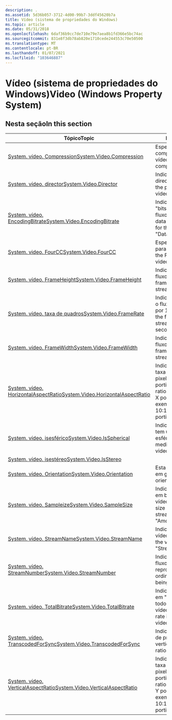 ```yaml
---
description: .
ms.assetid: 5d36b057-3712-4d00-99b7-3ddf45620b7a
title: Vídeo (sistema de propriedades do Windows)
ms.topic: article
ms.date: 05/31/2018
ms.openlocfilehash: 6daf36b9cc7de710e79e7aea8b1fd366e5bc74ac
ms.sourcegitcommit: 831e8f3db78ab820e1710cede244553c70e50500
ms.translationtype: MT
ms.contentlocale: pt-BR
ms.lasthandoff: 01/07/2021
ms.locfileid: "103646887"
---
```

# <a name="video-windows-property-system"></a><span data-ttu-id="71dda-103">Vídeo (sistema de propriedades do Windows)</span><span class="sxs-lookup"><span data-stu-id="71dda-103">Video (Windows Property System)</span></span>

## <a name="in-this-section"></a><span data-ttu-id="71dda-104">Nesta seção</span><span class="sxs-lookup"><span data-stu-id="71dda-104">In this section</span></span>



| <span data-ttu-id="71dda-105">Tópico</span><span class="sxs-lookup"><span data-stu-id="71dda-105">Topic</span></span>                                                                                                | <span data-ttu-id="71dda-106">Descrição</span><span class="sxs-lookup"><span data-stu-id="71dda-106">Description</span></span>                                                                                                                                |
|------------------------------------------------------------------------------------------------------|--------------------------------------------------------------------------------------------------------------------------------------------|
| [<span data-ttu-id="71dda-107">System. vídeo. Compression</span><span class="sxs-lookup"><span data-stu-id="71dda-107">System.Video.Compression</span></span>](./props-system-video-compression.md)<br/>                     | <span data-ttu-id="71dda-108">Especifica o formato de compactação de vídeo.</span><span class="sxs-lookup"><span data-stu-id="71dda-108">Specifies the video compression format.</span></span><br/>                                                                                         |
| [<span data-ttu-id="71dda-109">System. vídeo. director</span><span class="sxs-lookup"><span data-stu-id="71dda-109">System.Video.Director</span></span>](./props-system-video-director.md)<br/>                           | <span data-ttu-id="71dda-110">Indica a pessoa que direcionou o vídeo.</span><span class="sxs-lookup"><span data-stu-id="71dda-110">Indicates the person who directed the video.</span></span> <br/>                                                                                   |
| [<span data-ttu-id="71dda-111">System. vídeo. EncodingBitrate</span><span class="sxs-lookup"><span data-stu-id="71dda-111">System.Video.EncodingBitrate</span></span>](./props-system-video-encodingbitrate.md)<br/>             | <span data-ttu-id="71dda-112">Indica a taxa de dados em "bits por segundo" para o fluxo de vídeo.</span><span class="sxs-lookup"><span data-stu-id="71dda-112">Indicates the data rate in "bits per second" for the video stream.</span></span> <span data-ttu-id="71dda-113">"Datarate".</span><span class="sxs-lookup"><span data-stu-id="71dda-113">"DataRate".</span></span><br/>                                                  |
| [<span data-ttu-id="71dda-114">System. video. FourCC</span><span class="sxs-lookup"><span data-stu-id="71dda-114">System.Video.FourCC</span></span>](./props-system-video-fourcc.md)<br/>                               | <span data-ttu-id="71dda-115">Especifica o código FOURCC para o fluxo de vídeo.</span><span class="sxs-lookup"><span data-stu-id="71dda-115">Specifies the FOURCC code for the video stream.</span></span><br/>                                                                                 |
| [<span data-ttu-id="71dda-116">System. vídeo. FrameHeight</span><span class="sxs-lookup"><span data-stu-id="71dda-116">System.Video.FrameHeight</span></span>](./props-system-video-frameheight.md)<br/>                     | <span data-ttu-id="71dda-117">Indica a altura do quadro do fluxo de vídeo.</span><span class="sxs-lookup"><span data-stu-id="71dda-117">Indicates the frame height for the video stream.</span></span><br/>                                                                                |
| [<span data-ttu-id="71dda-118">System. vídeo. taxa de quadros</span><span class="sxs-lookup"><span data-stu-id="71dda-118">System.Video.FrameRate</span></span>](./props-system-video-framerate.md)<br/>                         | <span data-ttu-id="71dda-119">Indica a taxa de quadros para o fluxo de vídeo, em quadros por 1000 segundos.</span><span class="sxs-lookup"><span data-stu-id="71dda-119">Indicates the frame rate for the video stream, in frames per 1000 seconds.</span></span><br/>                                                      |
| [<span data-ttu-id="71dda-120">System. vídeo. FrameWidth</span><span class="sxs-lookup"><span data-stu-id="71dda-120">System.Video.FrameWidth</span></span>](./props-system-video-framewidth.md)<br/>                       | <span data-ttu-id="71dda-121">Indica a largura do quadro do fluxo de vídeo.</span><span class="sxs-lookup"><span data-stu-id="71dda-121">Indicates the frame width for the video stream.</span></span><br/>                                                                                 |
| [<span data-ttu-id="71dda-122">System. vídeo. HorizontalAspectRatio</span><span class="sxs-lookup"><span data-stu-id="71dda-122">System.Video.HorizontalAspectRatio</span></span>](./props-system-video-horizontalaspectratio.md)<br/> | <span data-ttu-id="71dda-123">Indica a parte horizontal da taxa de proporção de pixel.</span><span class="sxs-lookup"><span data-stu-id="71dda-123">Indicates the horizontal portion of the pixel aspect ratio.</span></span> <span data-ttu-id="71dda-124">A parte X de XX: YY.</span><span class="sxs-lookup"><span data-stu-id="71dda-124">The X portion of XX:YY.</span></span> <span data-ttu-id="71dda-125">Por exemplo, 10 é a parte X de 10:11.</span><span class="sxs-lookup"><span data-stu-id="71dda-125">For example, 10 is the X portion of 10:11.</span></span><br/>  |
| [<span data-ttu-id="71dda-126">System. vídeo. isesférico</span><span class="sxs-lookup"><span data-stu-id="71dda-126">System.Video.IsSpherical</span></span>](https://www.bing.com/search?q=System.Video.IsSpherical)<br/>                           | <span data-ttu-id="71dda-127">Indica se o arquivo de mídia tem um fluxo de vídeo esférico.</span><span class="sxs-lookup"><span data-stu-id="71dda-127">Indicates whether the media file has a spherical video stream.</span></span><br/>                                                                  |
| [<span data-ttu-id="71dda-128">System. vídeo. isestéreo</span><span class="sxs-lookup"><span data-stu-id="71dda-128">System.Video.IsStereo</span></span>](props-system-video-isstereo.md)<br/>                                  |                                                                                                                                            |
| [<span data-ttu-id="71dda-129">System. vídeo. Orientation</span><span class="sxs-lookup"><span data-stu-id="71dda-129">System.Video.Orientation</span></span>](props-system-video-orientation.md)<br/>                            | <span data-ttu-id="71dda-130">Esta é a orientação do vídeo em graus.</span><span class="sxs-lookup"><span data-stu-id="71dda-130">This is the video orientation in degrees.</span></span><br/>                                                                                       |
| [<span data-ttu-id="71dda-131">System. video. Sampleize</span><span class="sxs-lookup"><span data-stu-id="71dda-131">System.Video.SampleSize</span></span>](./props-system-video-samplesize.md)<br/>                       | <span data-ttu-id="71dda-132">Indica o tamanho da amostra em bits para o fluxo de vídeo.</span><span class="sxs-lookup"><span data-stu-id="71dda-132">Indicates the sample size in bits for the video stream.</span></span> <span data-ttu-id="71dda-133">"Amostras".</span><span class="sxs-lookup"><span data-stu-id="71dda-133">"SampleSize".</span></span><br/>                                                           |
| [<span data-ttu-id="71dda-134">System. vídeo. StreamName</span><span class="sxs-lookup"><span data-stu-id="71dda-134">System.Video.StreamName</span></span>](./props-system-video-streamname.md)<br/>                       | <span data-ttu-id="71dda-135">Indica o nome do fluxo de vídeo.</span><span class="sxs-lookup"><span data-stu-id="71dda-135">Indicates the name for the video stream.</span></span> <span data-ttu-id="71dda-136">"StreamName".</span><span class="sxs-lookup"><span data-stu-id="71dda-136">"StreamName".</span></span><br/>                                                                          |
| [<span data-ttu-id="71dda-137">System. vídeo. StreamNumber</span><span class="sxs-lookup"><span data-stu-id="71dda-137">System.Video.StreamNumber</span></span>](./props-system-video-streamnumber.md)<br/>                   | <span data-ttu-id="71dda-138">Indica o número ordinal do fluxo que está sendo reproduzido.</span><span class="sxs-lookup"><span data-stu-id="71dda-138">Indicates the ordinal number of the stream being played.</span></span><br/>                                                                        |
| [<span data-ttu-id="71dda-139">System. vídeo. TotalBitrate</span><span class="sxs-lookup"><span data-stu-id="71dda-139">System.Video.TotalBitrate</span></span>](./props-system-video-totalbitrate.md)<br/>                   | <span data-ttu-id="71dda-140">Indica a taxa total de dados em "bits por segundo" para todos os fluxos de áudio e vídeo.</span><span class="sxs-lookup"><span data-stu-id="71dda-140">Indicates the total data rate in "bits per second" for all video and audio streams.</span></span><br/>                                             |
| [<span data-ttu-id="71dda-141">System. vídeo. TranscodedForSync</span><span class="sxs-lookup"><span data-stu-id="71dda-141">System.Video.TranscodedForSync</span></span>](./props-system-video-transcodedforsync.md)<br/>         | <span data-ttu-id="71dda-142">Indica a parte vertical da taxa de proporção.</span><span class="sxs-lookup"><span data-stu-id="71dda-142">Indicates the vertical portion of the aspect ratio.</span></span><br/>                                                                             |
| [<span data-ttu-id="71dda-143">System. vídeo. VerticalAspectRatio</span><span class="sxs-lookup"><span data-stu-id="71dda-143">System.Video.VerticalAspectRatio</span></span>](./props-system-video-verticalaspectratio.md)<br/>     | <span data-ttu-id="71dda-144">Indica a parte horizontal da taxa de proporção de pixel.</span><span class="sxs-lookup"><span data-stu-id="71dda-144">Indicates the horizontal portion of the pixel aspect ratio.</span></span> <span data-ttu-id="71dda-145">A parte Y de XX: YY.</span><span class="sxs-lookup"><span data-stu-id="71dda-145">The Y portion of XX:YY.</span></span> <span data-ttu-id="71dda-146">Por exemplo, 11 é a parte Y de 10:11.</span><span class="sxs-lookup"><span data-stu-id="71dda-146">For example, 11 is the Y portion of 10:11 .</span></span><br/> |



 

 

 
